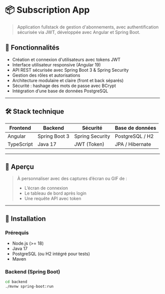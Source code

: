 # 📦 Subscription App

> Application fullstack de gestion d'abonnements, avec authentification sécurisée via JWT, développée avec Angular et Spring Boot.

## 🚀 Fonctionnalités

- Création et connexion d'utilisateurs avec tokens JWT
- Interface utilisateur responsive (Angular 19)
- API REST sécurisée avec Spring Boot 3 & Spring Security
- Gestion des rôles et autorisations
- Architecture modulaire et claire (front et back séparés)
- Sécurité : hashage des mots de passe avec BCrypt
- Intégration d’une base de données PostgreSQL

---

## 🛠️ Stack technique

| Frontend | Backend       | Sécurité         | Base de données |
|----------|---------------|------------------|-----------------|
| Angular  | Spring Boot 3 | Spring Security  | PostgreSQL / H2 |
| TypeScript | Java 17     | JWT (Token)      | JPA / Hibernate |

---

## 📸 Aperçu

> À personnaliser avec des captures d’écran ou GIF de :
> - L’écran de connexion
> - Le tableau de bord après login
> - Une requête API avec token

---

## 🔧 Installation

### Prérequis

- Node.js (>= 18)
- Java 17
- PostgreSQL (ou H2 intégré pour tests)
- Maven

### Backend (Spring Boot)

```bash
cd backend
./mvnw spring-boot:run
